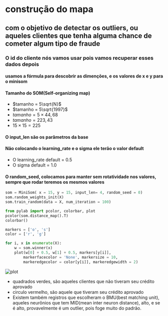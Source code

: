 # construção do mapa

## com o objetivo de detectar os outliers,  ou aqueles clientes que tenha alguma chance de cometer algum tipo de fraude

### O id do cliente nós vamos usar pois vamos recuperar esses dados depois

#### usamos a fórmula para descobrir as dimenções, e os valores de x e y para o minisom

#### Tamanho do SOM(Self-organizing map)

- $tamanho = 5\sqrt{N}$
- $tamanho = 5\sqrt{1997}$
- $tamanho = 5 \times 44,68$
- $tamanho = 223,43$
- $15 \times 15 = 225$

#### O input_len são os parâmetros da base

#### Não colocando o learning_rate e o sigma ele terão o valor default

- O learning_rate default = 0.5
- O sigma default = 1.0

#### O random_seed, colocamos para manter sem rotatividade nos valores, sempre que rodar teremos os mesmos valores

```python
som = MiniSom( x = 15, y = 15, input_len= 4, random_seed = 0)
som.random_weights_init(X)
som.train_random(data = X, num_iteration = 100)

from pylab import pcolor, colorbar, plot
pcolor(som.distance_map().T)
colorbar()

markers = ['o', 's']
color = ['r', 'g']

for i, x in enumerate(X):
    w = som.winner(x)
    plot(w[0] + 0.5, w[1] + 0.5, markers[y[i]],
        markerfacecolor = 'None', markersize = 10,
        markeredgecolor = color[y[i]], markeredgewidth = 2)
```

![plot](/aprendizagem_nao_supervisionada/algoritmos/mapas_auto_organizaveis/fraudes/img/plot.png)

- quadrados verdes, são aqueles clientes que não tiveram seu crédito aprovado
- circulo vermelho, são aquele que tiveram seu crédito aprovado
- Existem também registros que escolheram o BMU(best matching unit), aqueles neurônios que tem MID(mean inter neuron distance), alto, e se é alto, provavelmente é um outlier, pois foge muito do padrão.
